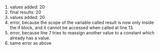 1. values added:  20
2. final results:  20
3. values added:  20
4. error, because the scope of the variable called result is now only inside the if block, and it cannot be accessed when called at line 13.
5. error, because line 7 tries to reassign another value to a constant which already has a value. 
6. same error as above
